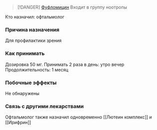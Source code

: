 
> [!DANGER] [Фуфломицин](Фуфломицины.md)
> Входит в группу ноотропы

Кто назначил: офтальмолог

### Причина назначения
Для профилактики зрения

### Как принимать
Дозировка 50 мг.
Принимать 2 раза в день: утро вечер
Продолжительность: 1 месяц

### Побочные эффекты
Не обнаружены

### Связь с другими лекарствами
Офтальмолог также назначил одновременно [[Лютеин комплекс]] и [[Ирифрин]]
